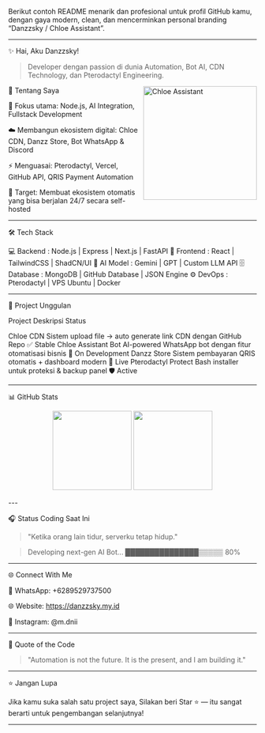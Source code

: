 Berikut contoh README menarik dan profesional untuk profil GitHub kamu, dengan gaya modern, clean, dan mencerminkan personal branding “Danzzsky / Chloe Assistant”.


---

✨ Hai, Aku Danzzsky!

> Developer dengan passion di dunia Automation, Bot AI, CDN Technology, dan Pterodactyl Engineering.



<img align="right" src="https://files.catbox.moe/ifx2y7.png" alt="Chloe Assistant" width="230"/>🚀 Tentang Saya

🧠 Fokus utama: Node.js, AI Integration, Fullstack Development

☁️ Membangun ekosistem digital: Chloe CDN, Danzz Store, Bot WhatsApp & Discord

⚡ Menguasai: Pterodactyl, Vercel, GitHub API, QRIS Payment Automation

🎯 Target: Membuat ekosistem otomatis yang bisa berjalan 24/7 secara self-hosted



---

🛠️ Tech Stack

💻 Backend  : Node.js | Express | Next.js | FastAPI
🎨 Frontend : React | TailwindCSS | ShadCN/UI
🤖 AI Model : Gemini | GPT | Custom LLM API
🗄️ Database : MongoDB | GitHub Database | JSON Engine
⚙️ DevOps   : Pterodactyl | VPS Ubuntu | Docker


---

🌟 Project Unggulan

Project	Deskripsi	Status

Chloe CDN	Sistem upload file → auto generate link CDN dengan GitHub Repo	✅ Stable
Chloe Assistant Bot	AI-powered WhatsApp bot dengan fitur otomatisasi bisnis	🔧 On Development
Danzz Store	Sistem pembayaran QRIS otomatis + dashboard modern	🚀 Live
Pterodactyl Protect	Bash installer untuk proteksi & backup panel	🛡️ Active



---

📊 GitHub Stats

<p align="center">
  <img src="https://github-readme-stats.vercel.app/api?username=danzzsky&show_icons=true&theme=tokyonight" height="160"/>
  <img src="https://github-readme-stats.vercel.app/api/top-langs/?username=danzzsky&layout=compact&theme=tokyonight" height="160"/>
</p>
---

🎧 Status Coding Saat Ini

> "Ketika orang lain tidur, serverku tetap hidup."



> Developing next-gen AI Bot...
███████████████▒▒▒▒▒ 80%


---

🌐 Connect With Me

📱 WhatsApp: +6289529737500

🌐 Website: https://danzzsky.my.id

📸 Instagram: @m.dnii



---

💬 Quote of the Code

> "Automation is not the future. It is the present, and I am building it."




---

⭐ Jangan Lupa

Jika kamu suka salah satu project saya,
Silakan beri Star ⭐ — itu sangat berarti untuk pengembangan selanjutnya!


---

